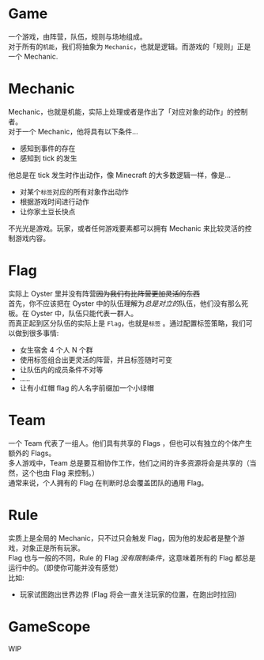 # Game

一个游戏，由阵营，队伍，规则与场地组成。  
对于所有的`机能`，我们将抽象为 ` Mechanic `，也就是逻辑。而游戏的「规则」正是一个 Mechanic.

# Mechanic

Mechanic，也就是机能，实际上处理或者是作出了「对应对象的动作」的控制者。  
对于一个 Mechanic，他将具有以下条件...

- 感知到事件的存在
- 感知到 tick 的发生

他总是在 tick 发生时作出动作，像 Minecraft 的大多数逻辑一样，像是...

- 对某个`标签`对应的所有对象作出动作
- 根据游戏时间进行动作
- 让你家土豆长快点

不光光是游戏。玩家，或者任何游戏要素都可以拥有 Mechanic 来比较灵活的控制游戏内容。

# Flag

实际上 Oyster 里并没有阵营~~因为我们有比阵营更加灵活的东西~~  
首先，你不应该把在 Oyster 中的队伍理解为*总是对立的*队伍，他们没有那么死板。在 Oyster 中，队伍只能代表一群人。  
而真正起到区分队伍的实际上是 `Flag`，也就是`标签` 。通过配置标签策略，我们可以做到很多事情:

- 女生宿舍 4 个人 N 个群
- 使用标签组合出更灵活的阵营，并且标签随时可变
- 让队伍内的成员条件不对等
- .....
- 让有小红帽 flag 的人名字前缀加一个小绿帽

# Team

一个 Team 代表了一组人。他们具有共享的 Flags ，但也可以有独立的个体产生额外的 Flags。  
多人游戏中，Team 总是要互相协作工作，他们之间的许多资源将会是共享的（当然，这个也由 Flag 来控制。）  
通常来说，个人拥有的 Flag 在判断时总会覆盖团队的通用 Flag。

# Rule

实质上是全局的 Mechanic，只不过只会触发 Flag，因为他的发起者是整个游戏，对象正是所有玩家。    
Flag 也与一般的不同，Rule 的 Flag *没有限制条件*，这意味着所有的 Flag 都总是运行中的。（即使你可能并没有感觉）  
比如:

- 玩家试图跑出世界边界 (Flag 将会一直关注玩家的位置，在跑出时拉回)

# GameScope

WIP